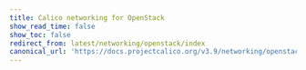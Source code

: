 ```yaml
---
title: Calico networking for OpenStack
show_read_time: false
show_toc: false
redirect_from: latest/networking/openstack/index
canonical_url: 'https://docs.projectcalico.org/v3.9/networking/openstack/index'
---
```

